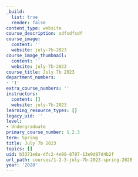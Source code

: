 ```yaml
---
_build:
  list: true
  render: false
content_type: website
course_description: sdfsdfsdf
course_image:
  content: ''
  website: july-7b-2023
course_image_thumbnail:
  content: ''
  website: july-7b-2023
course_title: July 7b 2023
department_numbers:
- '1'
extra_course_numbers: ''
instructors:
  content: []
  website: july-7b-2023
learning_resource_types: []
legacy_uid: ''
level:
- Undergraduate
primary_course_number: 1.2.3
term: Spring
title: July 7b 2023
topics: []
uid: b3371e8a-dfc2-4e08-8707-13e9d87d4b2f
url_path: courses/1-2-3-july-7b-2023-spring-2028
year: '2028'
---
```

